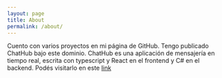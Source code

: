 ```yaml
---
layout: page
title: About
permalink: /about/
---
```


Cuento con varios proyectos en mi página de GitHub.
Tengo publicado ChatHub bajo este dominio. ChatHub es una aplicación de mensajería en tiempo real, escrita con typescript y React en el frontend y C# en el backend.
Podés visitarlo en este [link](http://chathub.diegoyegros.com)
